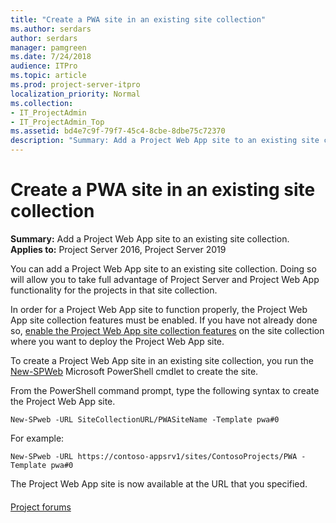 ```yaml
---
title: "Create a PWA site in an existing site collection"
ms.author: serdars
author: serdars
manager: pamgreen
ms.date: 7/24/2018
audience: ITPro
ms.topic: article
ms.prod: project-server-itpro
localization_priority: Normal
ms.collection:
- IT_ProjectAdmin
- IT_ProjectAdmin_Top
ms.assetid: bd4e7c9f-79f7-45c4-8cbe-8dbe75c72370
description: "Summary: Add a Project Web App site to an existing site collection."
---
```


# Create a PWA site in an existing site collection

 **Summary:** Add a Project Web App site to an existing site collection.<br/>
**Applies to:** Project Server 2016, Project Server 2019

You can add a Project Web App site to an existing site collection. Doing so will allow you to take full advantage of Project Server and Project Web App functionality for the projects in that site collection.

In order for a Project Web App site to function properly, the Project Web App site collection features must be enabled. If you have not already done so, [enable the Project Web App site collection features](enable-the-project-web-app-site-collection-features-in-project-server-2016.md) on the site collection where you want to deploy the Project Web App site.

To create a Project Web App site in an existing site collection, you run the [New-SPWeb](/powershell/module/sharepoint-server/new-spweb?view=sharepoint-ps) Microsoft PowerShell cmdlet to create the site. 

From the PowerShell command prompt, type the following syntax to create the Project Web App site.

```
New-SPweb -URL SiteCollectionURL/PWASiteName -Template pwa#0
```

For example:

```
New-SPweb -URL https://contoso-appsrv1/sites/ContosoProjects/PWA -Template pwa#0
```

The Project Web App site is now available at the URL that you specified.

#### 

[Project forums](https://social.technet.microsoft.com/Forums/en-US/category/project)